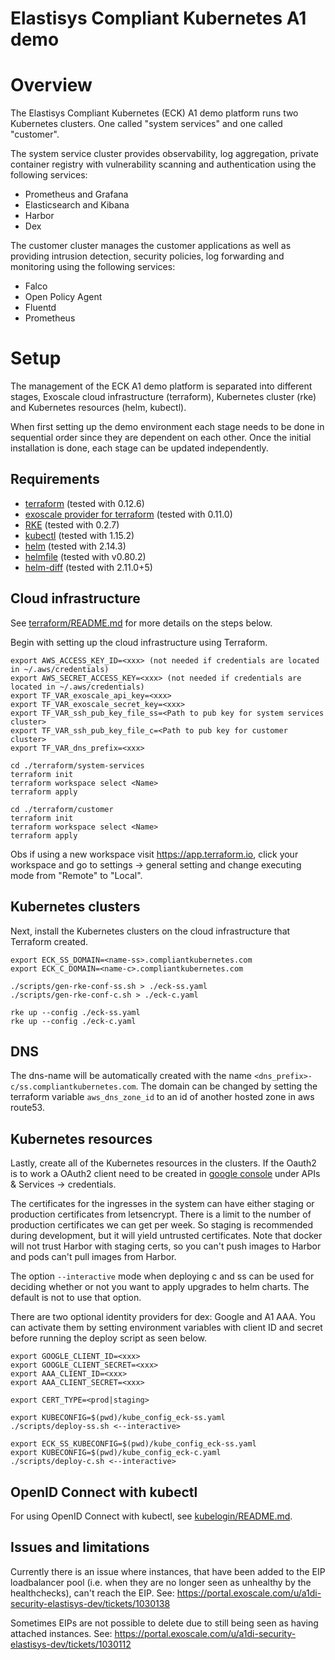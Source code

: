Elastisys Compliant Kubernetes A1 demo
======================================

# Overview

The Elastisys Compliant Kubernetes (ECK) A1 demo platform runs two Kubernetes
clusters. One called "system services" and one called "customer".

The system service cluster provides observability, log aggregation,
private container registry with vulnerability scanning and authentication using
the following services:

* Prometheus and Grafana
* Elasticsearch and Kibana
* Harbor
* Dex

The customer cluster manages the customer applications as well as providing
intrusion detection, security policies, log forwarding and monitoring using the
following services:

* Falco
* Open Policy Agent
* Fluentd
* Prometheus

# Setup

The management of the ECK A1 demo platform is separated into different stages,
Exoscale cloud infrastructure (terraform), Kubernetes cluster (rke) and
Kubernetes resources (helm, kubectl).

When first setting up the demo environment each stage needs to be done in
sequential order since they are dependent on each other. Once the initial
installation is done, each stage can be updated independently.

## Requirements

- [terraform](https://www.terraform.io/downloads.html) (tested with 0.12.6)
- [exoscale provider for terraform](https://github.com/exoscale/terraform-provider-exoscale/releases) (tested with 0.11.0)
- [RKE](https://github.com/rancher/rke/releases) (tested with 0.2.7)
- [kubectl](https://github.com/kubernetes/kubernetes/releases) (tested with 1.15.2)
- [helm](https://github.com/helm/helm/releases) (tested with 2.14.3)
- [helmfile](https://github.com/roboll/helmfile) (tested with v0.80.2)
- [helm-diff](https://github.com/databus23/helm-diff) (tested with 2.11.0+5)

## Cloud infrastructure

See [terraform/README.md](terraform/README.md) for more details on the steps below.

Begin with setting up the cloud infrastructure using Terraform.

    export AWS_ACCESS_KEY_ID=<xxx> (not needed if credentials are located in ~/.aws/credentials)
    export AWS_SECRET_ACCESS_KEY=<xxx> (not needed if credentials are located in ~/.aws/credentials)
    export TF_VAR_exoscale_api_key=<xxx>
    export TF_VAR_exoscale_secret_key=<xxx>
    export TF_VAR_ssh_pub_key_file_ss=<Path to pub key for system services cluster>
    export TF_VAR_ssh_pub_key_file_c=<Path to pub key for customer cluster>
    export TF_VAR_dns_prefix=<xxx>

    cd ./terraform/system-services
    terraform init
    terraform workspace select <Name>
    terraform apply

    cd ./terraform/customer
    terraform init
    terraform workspace select <Name>
    terraform apply

Obs if using a new workspace visit https://app.terraform.io, click your workspace and go to settings -> general setting
and change executing mode from "Remote" to "Local".

## Kubernetes clusters

Next, install the Kubernetes clusters on the cloud infrastructure that
Terraform created.

    export ECK_SS_DOMAIN=<name-ss>.compliantkubernetes.com
    export ECK_C_DOMAIN=<name-c>.compliantkubernetes.com

    ./scripts/gen-rke-conf-ss.sh > ./eck-ss.yaml
    ./scripts/gen-rke-conf-c.sh > ./eck-c.yaml

    rke up --config ./eck-ss.yaml
    rke up --config ./eck-c.yaml

## DNS

The dns-name will be automatically created with the name `<dns_prefix>-c/ss.compliantkubernetes.com`.
The domain can be changed by setting the terraform variable `aws_dns_zone_id` to an id of another hosted zone
in aws route53.

## Kubernetes resources

Lastly, create all of the Kubernetes resources in the clusters.
If the Oauth2 is to work a OAuth2 client need to be created in [google console](https://console.cloud.google.com/apis/credentials) under
APIs & Services -> credentials.

The certificates for the ingresses in the system can have either staging or production certificates from letsencrypt.
There is a limit to the number of production certificates we can get per week. So staging is recommended during development, but it will yield untrusted certificates.
Note that docker will not trust Harbor with staging certs, so you can't push images to Harbor and pods can't pull images from Harbor.

The option `--interactive` mode when deploying c and ss can be used for deciding whether or not you want to apply upgrades to helm charts.
The default is not to use that option.

There are two optional identity providers for dex: Google and A1 AAA.
You can activate them by setting environment variables with client ID and secret before running the deploy script as seen below.


    export GOOGLE_CLIENT_ID=<xxx>
    export GOOGLE_CLIENT_SECRET=<xxx>
    export AAA_CLIENT_ID=<xxx>
    export AAA_CLIENT_SECRET=<xxx>

    export CERT_TYPE=<prod|staging>

    export KUBECONFIG=$(pwd)/kube_config_eck-ss.yaml
    ./scripts/deploy-ss.sh <--interactive>

    export ECK_SS_KUBECONFIG=$(pwd)/kube_config_eck-ss.yaml
    export KUBECONFIG=$(pwd)/kube_config_eck-c.yaml
    ./scripts/deploy-c.sh <--interactive>

## OpenID Connect with kubectl

For using OpenID Connect with kubectl, see
[kubelogin/README.md](kubelogin/README.md).

## Issues and limitations

Currently there is an issue where instances, that have been added to the EIP
loadbalancer pool (i.e. when they are no longer seen as unhealthy by the
healthchecks), can't reach the EIP.
See: https://portal.exoscale.com/u/a1di-security-elastisys-dev/tickets/1030138

Sometimes EIPs are not possible to delete due to still being seen as having
attached instances.
See: https://portal.exoscale.com/u/a1di-security-elastisys-dev/tickets/1030112
